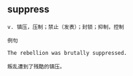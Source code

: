 ## suppress
```
v. 镇压，压制；禁止（发表）；封锁；抑制，控制

例句

The rebellion was brutally suppressed.

叛乱遭到了残酷的镇压。
```